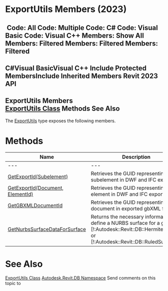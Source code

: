 # ExportUtils Members (2023)

﻿
 Code: All Code: Multiple Code: C# Code: Visual Basic Code: Visual C++  Members: Show All Members: Filtered Members: Filtered Members: Filtered   
---  
C#Visual BasicVisual C++
Include Protected MembersInclude Inherited Members
Revit 2023 API  
---  
ExportUtils Members  
[ExportUtils Class](712534c9-d62d-9f8d-fc7f-9348ca58affe.md "ExportUtils Class") Methods See Also  
---  
The [ExportUtils](712534c9-d62d-9f8d-fc7f-9348ca58affe.md "ExportUtils Class") type exposes the following members.
# Methods
| Name | Description |
| --- | --- |
| --- | --- | --- |
| [GetExportId(Subelement)](bfc97625-03ef-ee26-4a54-b625294bb426.md "GetExportId Method \(Subelement\)") | Retrieves the GUID representing the subelement in DWF and IFC export. |
| [GetExportId(Document, ElementId)](f410a32a-f9dd-32b3-b640-3cfa90e8b168.md "GetExportId Method \(Document, ElementId\)") | Retrieves the GUID representing this element in DWF and IFC export. |
| [GetGBXMLDocumentId](9b234d89-aa16-cb64-b1c9-dfbe672f4961.md "GetGBXMLDocumentId Method") | Retrieves the GUID representing this document in exported gbXML files. |
| [GetNurbsSurfaceDataForSurface](659dfb29-ce3b-4527-01ed-ac3c01fa36e4.md "GetNurbsSurfaceDataForSurface Method") | Returns the necessary information to define a NURBS surface for a given [!:Autodesk::Revit::DB::HermiteSuface] or [!:Autodesk::Revit::DB::RuledSuface]. |

# See Also
[ExportUtils Class](712534c9-d62d-9f8d-fc7f-9348ca58affe.md "ExportUtils Class")
[Autodesk.Revit.DB Namespace](87546ba7-461b-c646-cbb1-2cb8f5bff8b2.md "Autodesk.Revit.DB Namespace")
Send comments on this topic to 